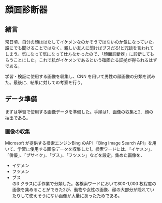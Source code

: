 # 顔面診断器

## 緒言
常日頃、自分の顔ははたしてイケメンなのかそうではないのか気になっていた。誰にでも聞けることではなく、親しい友人に聞けばブスだろ!と冗談を言われてしまう。気になって気になって仕方なかったので、「顔面診断器」に診断してもらうことにした。これで私がイケメンであるという確固たる証拠が得られるはずである。

学習・検証に使用する画像を収集し、CNN を用いて男性の顔画像の分類を試みた。最後に、結果に対しての考察を行う。

## データ準備
まずは学習で使用する画像データを準備した。手順は1．画像の収集と2．顔の抽出である。

### 画像の収集
Microsoft が提供する検索エンジンBing のAPI 「Bing Image Search API」を用いて、学習に使用する画像データを収集した1。検索ワードには、「イケメン」、「俳優」、「ブサイク」、「ブス」、「フツメン」などを設定。集めた画像を、　  
- イケメン
- フツメン
- ブス  
の3 クラスに手作業で分類した。各検索ワードにおいて800-1,000 枚程度の画像を集めることができた2が、動物や女性の画像、顔の大部分が隠れていたりして使えそうにない画像が大量にあったためである。

